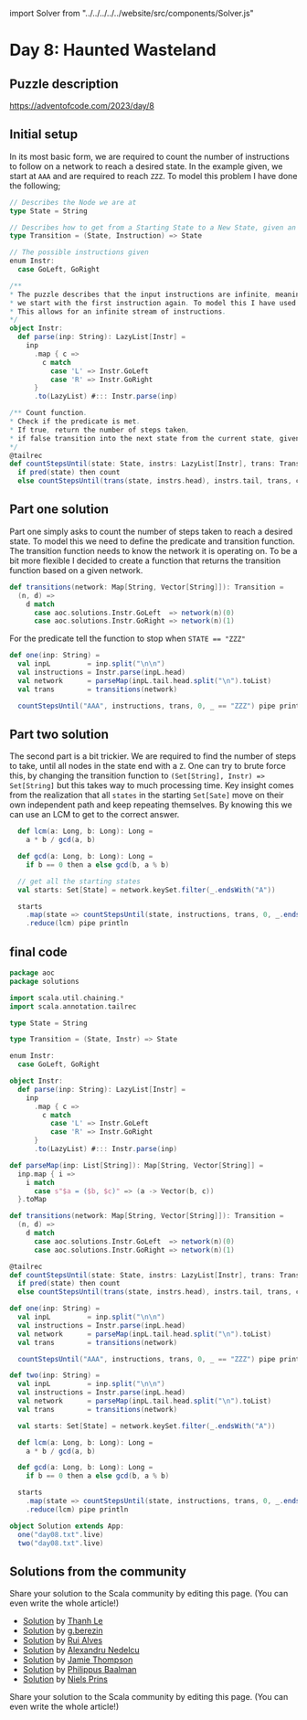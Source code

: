 import Solver from "../../../../../website/src/components/Solver.js"

# Day 8: Haunted Wasteland

## Puzzle description

https://adventofcode.com/2023/day/8

## Initial setup
In its most basic form, we are required to count the number of instructions to follow on a network to reach a desired state. In the example given, we start at `AAA` and are required to reach `ZZZ`. To model this problem I have done the following;

```scala
// Describes the Node we are at
type State = String

// Describes how to get from a Starting State to a New State, given an instruction
type Transition = (State, Instruction) => State

// The possible instructions given
enum Instr:
  case GoLeft, GoRight

/**
* The puzzle describes that the input instructions are infinite, meaning that if there a no instructions left,
* we start with the first instruction again. To model this I have used a `LazyList[Instruction]`.
* This allows for an infinite stream of instructions.
*/
object Instr:
  def parse(inp: String): LazyList[Instr] =
    inp
      .map { c =>
        c match
          case 'L' => Instr.GoLeft
          case 'R' => Instr.GoRight
      }
      .to(LazyList) #::: Instr.parse(inp)

/** Count function.
* Check if the predicate is met.
* If true, return the number of steps taken,
* if false transition into the next state from the current state, given the first instruction.
*/
@tailrec
def countStepsUntil(state: State, instrs: LazyList[Instr], trans: Transition, count: Int, pred: State => Boolean): Int =
  if pred(state) then count
  else countStepsUntil(trans(state, instrs.head), instrs.tail, trans, count + 1, pred)
```

## Part one solution
Part one simply asks to count the number of steps taken to reach a desired state. To model this we need to define the predicate and transition function.
The transition function needs to know the network it is operating on. To be a bit more flexible I decided to create a function that returns the transition function based on a given network.
```scala
def transitions(network: Map[String, Vector[String]]): Transition =
  (n, d) =>
    d match
      case aoc.solutions.Instr.GoLeft  => network(n)(0)
      case aoc.solutions.Instr.GoRight => network(n)(1)
```

For the predicate tell the function to stop when `STATE == "ZZZ"`
```scala
def one(inp: String) =
  val inpL         = inp.split("\n\n")
  val instructions = Instr.parse(inpL.head)
  val network      = parseMap(inpL.tail.head.split("\n").toList)
  val trans        = transitions(network)

  countStepsUntil("AAA", instructions, trans, 0, _ == "ZZZ") pipe println
```

## Part two solution
The second part is a bit trickier. We are required to find the number of steps to take, until all nodes in the state end with a `Z`. One can try to brute force this, by changing the transition function to `(Set[String], Instr) => Set[String]` but this takes way to much processing time.
Key insight comes from the realization that all `states` in the starting `Set[Sate]` move on their own independent path and keep repeating themselves. By knowing this we can use an LCM to get to the correct answer. 

```scala
  def lcm(a: Long, b: Long): Long =
    a * b / gcd(a, b)

  def gcd(a: Long, b: Long): Long =
    if b == 0 then a else gcd(b, a % b)

  // get all the starting states
  val starts: Set[State] = network.keySet.filter(_.endsWith("A"))

  starts
    .map(state => countStepsUntil(state, instructions, trans, 0, _.endsWith("Z")).toLong)  // for each state find the cycle time
    .reduce(lcm) pipe println
```

## final code
```scala
package aoc
package solutions

import scala.util.chaining.*
import scala.annotation.tailrec

type State = String

type Transition = (State, Instr) => State

enum Instr:
  case GoLeft, GoRight

object Instr:
  def parse(inp: String): LazyList[Instr] =
    inp
      .map { c =>
        c match
          case 'L' => Instr.GoLeft
          case 'R' => Instr.GoRight
      }
      .to(LazyList) #::: Instr.parse(inp)

def parseMap(inp: List[String]): Map[String, Vector[String]] =
  inp.map { i =>
    i match
      case s"$a = ($b, $c)" => (a -> Vector(b, c))
  }.toMap

def transitions(network: Map[String, Vector[String]]): Transition =
  (n, d) =>
    d match
      case aoc.solutions.Instr.GoLeft  => network(n)(0)
      case aoc.solutions.Instr.GoRight => network(n)(1)

@tailrec
def countStepsUntil(state: State, instrs: LazyList[Instr], trans: Transition, count: Int, pred: State => Boolean): Int =
  if pred(state) then count
  else countStepsUntil(trans(state, instrs.head), instrs.tail, trans, count + 1, pred)

def one(inp: String) =
  val inpL         = inp.split("\n\n")
  val instructions = Instr.parse(inpL.head)
  val network      = parseMap(inpL.tail.head.split("\n").toList)
  val trans        = transitions(network)

  countStepsUntil("AAA", instructions, trans, 0, _ == "ZZZ") pipe println

def two(inp: String) =
  val inpL         = inp.split("\n\n")
  val instructions = Instr.parse(inpL.head)
  val network      = parseMap(inpL.tail.head.split("\n").toList)
  val trans        = transitions(network)

  val starts: Set[State] = network.keySet.filter(_.endsWith("A"))

  def lcm(a: Long, b: Long): Long =
    a * b / gcd(a, b)

  def gcd(a: Long, b: Long): Long =
    if b == 0 then a else gcd(b, a % b)

  starts
    .map(state => countStepsUntil(state, instructions, trans, 0, _.endsWith("Z")).toLong)
    .reduce(lcm) pipe println

object Solution extends App:
  one("day08.txt".live)
  two("day08.txt".live)
```

## Solutions from the community

Share your solution to the Scala community by editing this page. (You can even write the whole article!)

- [Solution](https://github.com/lenguyenthanh/aoc-2023/blob/main/Day08.scala) by [Thanh Le](https://github.com/lenguyenthanh)
- [Solution](https://github.com/GrigoriiBerezin/advent_code_2023/tree/master/task08/src/main/scala) by [g.berezin](https://github.com/GrigoriiBerezin)
- [Solution](https://github.com/xRuiAlves/advent-of-code-2023/blob/main/Day8.scala) by [Rui Alves](https://github.com/xRuiAlves/)
- [Solution](https://github.com/alexandru/advent-of-code/blob/main/scala3/2023/src/main/scala/day8.scala) by [Alexandru Nedelcu](https://github.com/alexandru/)
- [Solution](https://github.com/bishabosha/advent-of-code-2023/blob/main/2023-day08.scala) by [Jamie Thompson](https://github.com/bishabosha)
- [Solution](https://github.com/Philippus/adventofcode/blob/main/src/main/scala/adventofcode2023/Day08.scala) by [Philippus Baalman](https://github.com/philippus)
- [Solution](https://github.com/prinsniels/AdventOfCode2023/blob/main/src/main/scala/solutions/day08.scala) by [Niels Prins](https://github.com/prinsniels)

Share your solution to the Scala community by editing this page. (You can even write the whole article!)
